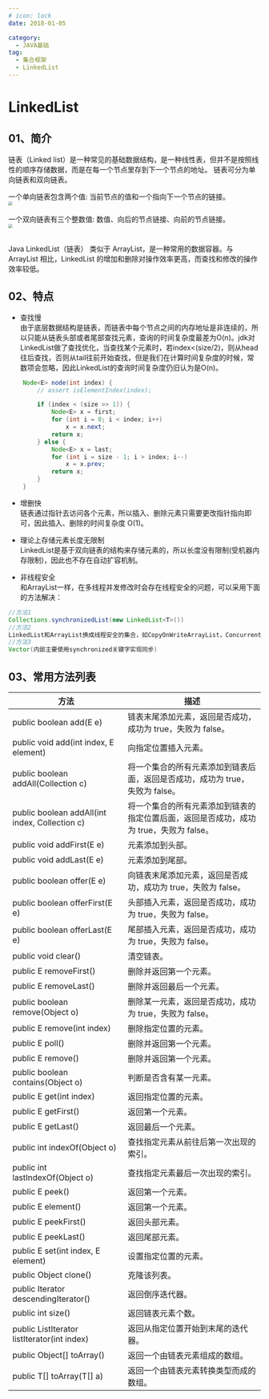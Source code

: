 ```yaml
---
# icon: lock
date: 2018-01-05

category:
  - JAVA基础
tag:
  - 集合框架
  - LinkedList
---
```


# LinkedList
## 01、简介
链表（Linked list）是一种常见的基础数据结构，是一种线性表，但并不是按照线性的顺序存储数据，而是在每一个节点里存到下一个节点的地址。
链表可分为单向链表和双向链表。  

一个单向链表包含两个值: 当前节点的值和一个指向下一个节点的链接。  
 <img src="http://cdn.gydblog.com/images/java/collections/linkedlist-1.png"  style="zoom: 50%;margin:0 auto;display:block"/><br/>
一个双向链表有三个整数值: 数值、向后的节点链接、向前的节点链接。  
 <img src="http://cdn.gydblog.com/images/java/collections/linkedlist-2.png"  style="zoom: 50%;margin:0 auto;display:block"/><br/>

Java LinkedList（链表） 类似于 ArrayList，是一种常用的数据容器。与 ArrayList 相比，LinkedList 的增加和删除对操作效率更高，而查找和修改的操作效率较低。 

## 02、特点

- 查找慢  
由于底层数据结构是链表，而链表中每个节点之间的内存地址是非连续的，所以只能从链表头部或者尾部查找元素，查询的时间复杂度最差为O(n)。jdk对LinkedList做了查找优化，当查找某个元素时，若index<(size/2)，则从head往后查找，否则从tail往前开始查找，但是我们在计算时间复杂度的时候，常数项会忽略，因此LinkedList的查询时间复杂度仍旧认为是O(n)。  
```java
    Node<E> node(int index) {
        // assert isElementIndex(index);

        if (index < (size >> 1)) {
            Node<E> x = first;
            for (int i = 0; i < index; i++)
                x = x.next;
            return x;
        } else {
            Node<E> x = last;
            for (int i = size - 1; i > index; i--)
                x = x.prev;
            return x;
        }
    }
```

- 增删快  
链表通过指针去访问各个元素，所以插入、删除元素只需要更改指针指向即可，因此插入、删除的时间复杂度 O(1)。

- 理论上存储元素长度无限制  
LinkedList是基于双向链表的结构来存储元素的，所以长度没有限制(受机器内存限制)，因此也不存在自动扩容机制。 

- 非线程安全  
和ArrayList一样，在多线程并发修改时会存在线程安全的问题，可以采用下面的方法解决：
```java
//方法1
Collections.synchronizedList(new LinkedList<T>())    
//方法2
LinkedList和ArrayList换成线程安全的集合，如CopyOnWriteArrayList，ConcurrentLinkedQueue  
//方法3
Vector(内部主要使用synchronized关键字实现同步)
```
 
## 03、常用方法列表

|方法	|描述
| ----------- | ----------- |
|public boolean add(E e)	|链表末尾添加元素，返回是否成功，成功为 true，失败为 false。
|public void add(int index, E element)	|向指定位置插入元素。
|public boolean addAll(Collection c)	|将一个集合的所有元素添加到链表后面，返回是否成功，成功为 true，失败为 false。
|public boolean addAll(int index, Collection c)	|将一个集合的所有元素添加到链表的指定位置后面，返回是否成功，成功为 true，失败为 false。
|public void addFirst(E e)	|元素添加到头部。
|public void addLast(E e)	|元素添加到尾部。
|public boolean offer(E e)	|向链表末尾添加元素，返回是否成功，成功为 true，失败为 false。
|public boolean offerFirst(E e)	|头部插入元素，返回是否成功，成功为 true，失败为 false。
|public boolean offerLast(E e)	|尾部插入元素，返回是否成功，成功为 true，失败为 false。
|public void clear()	|清空链表。
|public E removeFirst()	|删除并返回第一个元素。
|public E removeLast()	|删除并返回最后一个元素。
|public boolean remove(Object o)	|删除某一元素，返回是否成功，成功为 true，失败为 false。
|public E remove(int index)	|删除指定位置的元素。
|public E poll()	|删除并返回第一个元素。
|public E remove()	|删除并返回第一个元素。
|public boolean contains(Object o)	|判断是否含有某一元素。
|public E get(int index)	|返回指定位置的元素。
|public E getFirst()	|返回第一个元素。
|public E getLast()	|返回最后一个元素。
|public int indexOf(Object o)	|查找指定元素从前往后第一次出现的索引。
|public int lastIndexOf(Object o)	|查找指定元素最后一次出现的索引。
|public E peek()	|返回第一个元素。
|public E element()	|返回第一个元素。
|public E peekFirst()	|返回头部元素。
|public E peekLast()	|返回尾部元素。
|public E set(int index, E element)	|设置指定位置的元素。
|public Object clone()	|克隆该列表。
|public Iterator descendingIterator()	|返回倒序迭代器。
|public int size()	|返回链表元素个数。
|public ListIterator listIterator(int index)	|返回从指定位置开始到末尾的迭代器。
|public Object[] toArray()	|返回一个由链表元素组成的数组。
|public T[] toArray(T[] a)	|返回一个由链表元素转换类型而成的数组。

